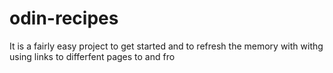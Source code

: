 # odin-recipes

It is a fairly easy project to get started and to refresh the memory with withg using links to differfent pages to and fro 
